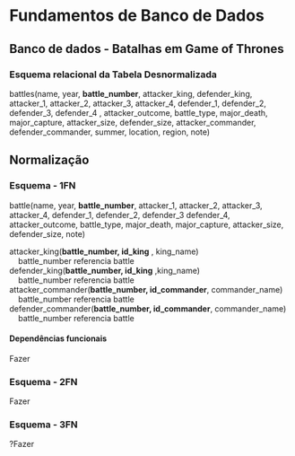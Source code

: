 <h1>Fundamentos de Banco de Dados</h1>
    <h2>Banco de dados - Batalhas em Game of Thrones</h2>

<h3>Esquema relacional da Tabela Desnormalizada</h3>
<p>
    battles(name, year, <strong>battle_number</strong>, attacker_king, defender_king, attacker_1, attacker_2, attacker_3, attacker_4, defender_1, defender_2, defender_3, defender_4 , attacker_outcome, battle_type, major_death, major_capture, attacker_size, defender_size, attacker_commander, defender_commander, summer, location, region, note)
</p>

<h2>Normalização</h2>
<h3>Esquema - 1FN</h3>
<p>  
battle(name, year, <strong>battle_number</strong>,  attacker_1, attacker_2, attacker_3, attacker_4, defender_1, defender_2, defender_3 defender_4, attacker_outcome, battle_type, major_death,  major_capture, attacker_size, defender_size, note)

attacker_king(<strong>battle_number, id_king</strong> , king_name)<br/>
&nbsp;&nbsp;&nbsp;&nbsp;battle_number referencia battle<br/>
defender_king(<strong>battle_number,  id_king</strong> ,king_name)<br/>
&nbsp;&nbsp;&nbsp;&nbsp;battle_number referencia battle<br/>
attacker_commander(<strong>battle_number, id_commander</strong>, commander_name)<br/>
&nbsp;&nbsp;&nbsp;&nbsp;battle_number referencia battle<br/>
defender_commander(<strong>battle_number, id_commander</strong>, commander_name)<br/>
&nbsp;&nbsp;&nbsp;&nbsp;battle_number referencia battle<br/>

</p>

<h4>Dependências funcionais</h4>
<p>Fazer</p>
<h3>Esquema - 2FN</h3>
<p> Fazer </p>

<h3>Esquema - 3FN </h3>
<p>?Fazer</p>
